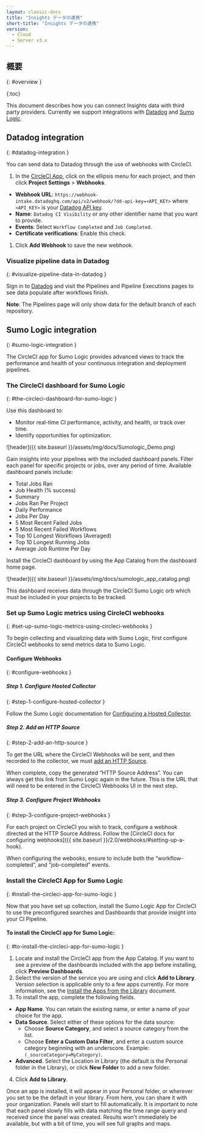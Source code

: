 ```yaml
---
layout: classic-docs
title: "Insights データの連携"
short-title: "Insights データの連携"
version:
  - Cloud
  - Server v3.x
---
```


## 概要
{: #overview }

{:toc}

This document describes how you can connect Insights data with third party providers. Currently we support integrations with [Datadog](https://www.datadoghq.com/) and [Sumo Logic](https://www.sumologic.com/).

## Datadog integration
{: #datadog-integration }

You can send data to Datadog through the use of webhooks with CircleCI.

1. In the [CircleCI App](https://app.circleci.com/), click on the ellipsis menu for each project, and then click **Project Settings** > **Webhooks**.
  - **Webhook URL**: `https://webhook-intake.datadoghq.com/api/v2/webhook/?dd-api-key=<API_KEY>` where `<API_KEY>` is your [Datadog API key](https://app.datadoghq.com/account/login).
  - **Name**: `Datadog CI Visibility` or any other identifier name that you want to provide.
  - **Events**: Select `Workflow Completed` and `Job Completed`.
  - **Certificate verifications**: Enable this check.

1. Click **Add Webhook** to save the new webhook.

### Visualize pipeline data in Datadog
{: #visualize-pipeline-data-in-datadog }

Sign in to [Datadog](https://app.datadoghq.com/account/login) and visit the Pipelines and Pipeline Executions pages to see data populate after workflows finish.

**Note**: The Pipelines page will only show data for the default branch of each repository.

## Sumo Logic integration
{: #sumo-logic-integration }

The CircleCI app for Sumo Logic provides advanced views to track the performance and health of your continuous integration and deployment pipelines.


### The CircleCI dashboard for Sumo Logic
{: #the-circleci-dashboard-for-sumo-logic }

Use this dashboard to:
  - Monitor real-time CI performance, activity, and health, or track over time.
  - Identify opportunities for optimization.

![header]({{ site.baseurl }}/assets/img/docs/Sumologic_Demo.png)

Gain insights into your pipelines with the included dashboard panels. Filter each panel for specific projects or jobs, over any period of time. Available dashboard panels include:

  - Total Jobs Ran
  - Job Health (% success)
  - Summary
  - Jobs Ran Per Project
  - Daily Performance
  - Jobs Per Day
  - 5 Most Recent Failed Jobs
  - 5 Most Recent Failed Workflows
  - Top 10 Longest Workflows (Averaged)
  - Top 10 Longest Running Jobs
  - Average Job Runtime Per Day

Install the CircleCI dashboard by using the App Catalog from the dashboard home page.

![header]({{ site.baseurl }}/assets/img/docs/sumologic_app_catalog.png)

This dashboard receives data through the CircleCI Sumo Logic orb which must be included in your projects to be tracked.

### Set up Sumo Logic metrics using CircleCI webhooks
{: #set-up-sumo-logic-metrics-using-circleci-webhooks }

To begin collecting and visualizing data with Sumo Logic, first configure CircleCI webhooks to send metrics data to Sumo Logic.
#### Configure Webhooks
{: #configure-webhooks }
##### **Step 1. Configure Hosted Collector**
{: #step-1-configure-hosted-collector }

Follow the Sumo Logic documentation for [Configuring a Hosted Collector](https://help.sumologic.com/03Send-Data/Hosted-Collectors/Configure-a-Hosted-Collector).

##### **Step 2. Add an HTTP Source**
{: #step-2-add-an-http-source }

To get the URL where the CircleCI Webhooks will be sent, and then recorded to the collector, we must [add an HTTP Source](https://help.sumologic.com/03Send-Data/Sources/02Sources-for-Hosted-Collectors/HTTP-Source).

When complete, copy the generated “HTTP Source Address”. You can always get this link from Sumo Logic again in the future. This is the URL that will need to be entered in the CircleCI Webhooks UI in the next step.

##### **Step 3. Configure Project Webhooks**
{: #step-3-configure-project-webhooks }

For each project on CircleCI you wish to track, configure a webhook directed at the HTTP Source Address. Follow the [CircleCI docs for configuring webhooks]({{ site.baseurl }}/2.0/webhooks/#setting-up-a-hook).

When configuring the webooks, ensure to include both the “workflow-completed”, and “job-completed” events.

### Install the CircleCI App for Sumo Logic
{: #install-the-circleci-app-for-sumo-logic }

Now that you have set up collection, install the Sumo Logic App for CircleCI to use the preconfigured searches and Dashboards that provide insight into your CI Pipeline.

#### To install the CircleCI app for Sumo Logic:
{: #to-install-the-circleci-app-for-sumo-logic }

1. Locate and install the CircleCI app from the App Catalog. If you want to see a preview of the dashboards included with the app before installing, click **Preview Dashboards**.
2. Select the version of the service you are using and click **Add to Library**. Version selection is applicable only to a few apps currently. For more information, see the [Install the Apps from the Library](https://help.sumologic.com/05Search/Library/Apps-in-Sumo-Logic/Install-Apps-from-the-Library) document.
3. To install the app, complete the following fields.
  - **App Name**. You can retain the existing name, or enter a name of your choice for the app.
  - **Data Source**. Select either of these options for the data source:
    - Choose **Source Category**, and select a source category from the list.
    - Choose **Enter a Custom Data Filter**, and enter a custom source category beginning with an underscore. Example: `(_sourceCategory=MyCategory)`.
  - **Advanced**. Select the Location in Library (the default is the Personal folder in the Library), or click **New Folder** to add a new folder.
4. Click **Add to Library**.

Once an app is installed, it will appear in your Personal folder, or wherever you set to be the default in your library. From here, you can share it with your organization. Panels will start to fill automatically. It is important to note that each panel slowly fills with data matching the time range query and received since the panel was created. Results won't immediately be available, but with a bit of time, you will see full graphs and maps.
